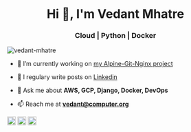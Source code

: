 <h1 align="center">Hi 👋, I'm Vedant Mhatre</h1>
<h3 align="center">Cloud | Python | Docker</h3>
<p align="left"> <img src="https://komarev.com/ghpvc/?username=vedant-mhatre" alt="vedant-mhatre" /> </p>

- 🔭 I’m currently working on [my Alpine-Git-Nginx project](https://github.com/Vedant-Mhatre/Alpine-git-Nginx-deployment)
<!--- 👨‍💻 All of my projects are available at [github.com/Vedant-Mhatre](github.com/Vedant-Mhatre) -->
- 📝 I regulary write posts on [Linkedin](https://www.linkedin.com/in/vedant-mhatre/detail/recent-activity/shares/)

- 💬 Ask me about **AWS, GCP, Django, Docker, DevOps**

- 📫 Reach me at **vedant@computer.org**

<!--
<p align="left"><img src="https://devicons.github.io/devicon/devicon.git/icons/amazonwebservices/amazonwebservices-original-wordmark.svg" alt="amazonwebservices" width="20" height="20"/> <img src="https://devicons.github.io/devicon/devicon.git/icons/c/c-original.svg" alt="c" width="20" height="20"/> <img src="https://devicons.github.io/devicon/devicon.git/icons/django/django-original.svg" alt="django" width="20" height="20"/> <img src="https://devicons.github.io/devicon/devicon.git/icons/docker/docker-original-wordmark.svg" alt="docker" width="20" height="20"/> <img src="https://devicons.github.io/devicon/devicon.git/icons/mysql/mysql-original-wordmark.svg" alt="mysql" width="20" height="20"/> <img src="https://devicons.github.io/devicon/devicon.git/icons/python/python-original-wordmark.svg" alt="python" width="20" height="20"/> <img src="https://devicons.github.io/devicon/devicon.git/icons/nginx/nginx-original.svg" alt="nginx" width="20" height="20"/></p><p align="center">

-->
<a href="https://twitter.com/vedantmhatre19" target="blank"><img align="center" src="https://cdn.jsdelivr.net/npm/simple-icons@3.0.1/icons/twitter.svg" alt="vedantmhatre19" height="20" width="20" /></a>
<a href="https://linkedin.com/in/vedant-mhatre" target="blank"><img align="center" src="https://cdn.jsdelivr.net/npm/simple-icons@3.0.1/icons/linkedin.svg" alt="vedant-mhatre" height="20" width="20" /></a>
<a href="https://instagram.com/vedant_mhatre_" target="blank"><img align="center" src="https://cdn.jsdelivr.net/npm/simple-icons@3.0.1/icons/instagram.svg" alt="vedant_mhatre_" height="20" width="20" /></a>
</p>
